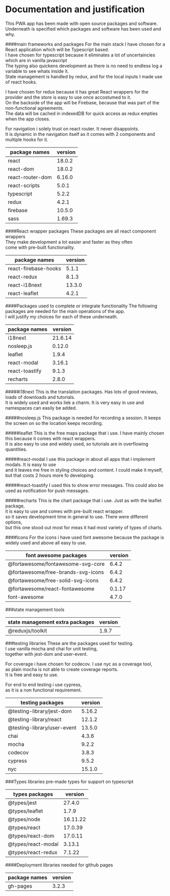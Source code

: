 
# Documentation and justification

This PWA app has been made with open source packages and software.\
Underneath is specified which packages and software has been used and why.

####main frameworks and packages
For the main stack I have chosen for a React application which will be Typescript based.\
I have chosen for typescript because it eliminates a lot of uncertaincies which are in vanilla javascript\
The typing also quickens development as there is no need to endless log a variable to see whats inside it.\
State management is handled by redux, and for the local inputs I made use of react hooks.

I have chosen for redux because it has great React wrappers for the provider and the store is easy to use once accostumed to it.\
On the backside of the app will be Firebase, because that was part of the non-functional agreements.\
The data will be cached in indexedDB for quick access as redux empties when the app closes.

For navigation i solely trust on react router. It never disappoints.\
It is dynamic in the navigation itself as it comes with 2 components and multiple hooks for it.

package names                          |version
---------------------------------------|------------------------
react                                  | 18.0.2         
react-dom                              | 18.0.2 
react-router-dom                       | 6.16.0    
react-scripts                          | 5.0.1                            
typescript                             | 5.2.2 
redux                                  | 4.2.1
firebase                               | 10.5.0
sass                                   | 1.69.3 

####React wrapper packages
These packages are all react component wrappers\
They make development a lot easier and faster as they often\
come with pre-built functionality.

package names                          |version
---------------------------------------|------------------------
react-firebase-hooks                   | 5.1.1 
react-redux                            | 8.1.3 
react-i18next                          | 13.3.0  
react-leaflet                          | 4.2.1 

####Packages used to complete or integrate functionality
The following packages are needed for the main operations of the app.\
I will justify my choices for each of these underneath. 

package names                          |version
---------------------------------------|------------------------
i18next                                | 21.6.14 
nosleep.js                             | 0.12.0 
leaflet                                | 1.9.4 
react-modal                            | 3.16.1 
react-toastify                         | 9.1.3 
recharts                               | 2.8.0

#####i18next
This is the translation packages. Has lots of good reviews, loads of downloads and tutorials.\
It is widely used and works liek a charm. It is very easy in use and namespaces can easily be added.

#####nosleep.js
This package is needed for recording a session. It keeps the screen on so the location keeps recording.

#####leaflet
This is the free maps package that i use. I have mainly chosen this because it comes with react wrappers.\
It is also easy to use and widely used, so tutorials are in overflowing quantities.

#####react-modal
I use this package in about all apps that i implement modals. It is easy to use\
and it leaves me free in styling choices and content. I could make it myself, but that costs 2 hours more fo developing.

#####react-toastify
I used this to show error messages. This could also be used as notification for push messages.

#####recharts
This is the chart package that i use. Just as with the leaflet package, \
it is easy to use and comes with pre-built react wrapper.\
so it saves development time in general to use. There were different options, \
but this one stood out most for meas it had most variety of types of charts.

####Icons
For the icons i have used font awesome because the package is widely used and above all easy to use.

font awesome packages                  |version
---------------------------------------|------------------------
@fortawesome/fontawesome-svg-core      | 6.4.2
@fortawesome/free-brands-svg-icons     | 6.4.2
@fortawesome/free-solid-svg-icons      | 6.4.2
@fortawesome/react-fontawesome         | 0.1.17
font-awesome                           | 4.7.0                                  
                                       
###state management tools

state management extra packages        |version
---------------------------------------|------------------------
@reduxjs/toolkit                       | 1.9.7
                               
 
###testing libraries
These are the packages used for testing.\
I use vanilla mocha and chai for unit testing,\
together with jest-dom and user-event.

For coverage i have chosen for codecov. I use nyc as a coverage tool, \
as plain mocha is not able to create coverage reports.\
It is free and easy to use.

For end to end testing i use cypress,\
as it is a non functional requirement.

testing packages                       |version
---------------------------------------|------------------------
@testing-library/jest-dom              | 5.16.2
@testing-library/react                 | 12.1.2
@testing-library/user-event            | 13.5.0 
chai                                   | 4.3.6 
mocha                                  | 9.2.2
codecov                                | 3.8.3
cypress                                | 9.5.2
nyc                                    | 15.1.0                                    

###Types libraries 
pre-made types for support on typescript

types packages                         |version
---------------------------------------|------------------------
@types/jest                            | 27.4.0 
@types/leaflet                         | 1.7.9 
@types/node                            | 16.11.22 
@types/react                           | 17.0.39 
@types/react-dom                       | 17.0.11 
@types/react-modal                     | 3.13.1 
@types/react-redux                     | 7.1.22   

####Deployment libraries
needed for github pages

package names                          |version
---------------------------------------|------------------------
gh-pages                               | 3.2.3 





